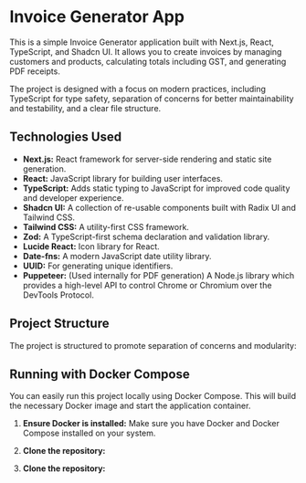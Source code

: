 # Invoice Generator App

This is a simple Invoice Generator application built with Next.js, React, TypeScript, and Shadcn UI. It allows you to create invoices by managing customers and products, calculating totals including GST, and generating PDF receipts.

The project is designed with a focus on modern practices, including TypeScript for type safety, separation of concerns for better maintainability and testability, and a clear file structure.

## Technologies Used

*   **Next.js:** React framework for server-side rendering and static site generation.
*   **React:** JavaScript library for building user interfaces.
*   **TypeScript:** Adds static typing to JavaScript for improved code quality and developer experience.
*   **Shadcn UI:** A collection of re-usable components built with Radix UI and Tailwind CSS.
*   **Tailwind CSS:** A utility-first CSS framework.
*   **Zod:** A TypeScript-first schema declaration and validation library.
*   **Lucide React:** Icon library for React.
*   **Date-fns:** A modern JavaScript date utility library.
*   **UUID:** For generating unique identifiers.
*   **Puppeteer:** (Used internally for PDF generation) A Node.js library which provides a high-level API to control Chrome or Chromium over the DevTools Protocol.

## Project Structure

The project is structured to promote separation of concerns and modularity:

## Running with Docker Compose

You can easily run this project locally using Docker Compose. This will build the necessary Docker image and start the application container.

1.  **Ensure Docker is installed:** Make sure you have Docker and Docker Compose installed on your system.
2.  **Clone the repository:**



1.  **Clone the repository:**
